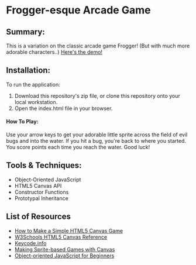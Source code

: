 # Frogger-esque Arcade Game


## Summary:
This is a variation on the classic arcade game Frogger! (But with much more adorable characters..) [Here's the demo!](https://4mber.github.io/Frogger/)


## Installation:
To run the application:

1. Download this repository's zip file, or clone this repository onto your local workstation.
2. Open the index.html file in your browser.


#### How To Play:
Use your arrow keys to get your adorable little sprite across the field of evil bugs and into the water. If you hit a bug, you're back to where you started. You score points each time you reach the water. Good luck!


## Tools & Techniques:
- Object-Oriented JavaScript
- HTML5 Canvas API
- Constructor Functions
- Prototypal Inheritance


## List of Resources
- [How to Make a Simple HTML5 Canvas Game](http://www.lostdecadegames.com/how-to-make-a-simple-html5-canvas-game/)    
- [W3Schools HTML5 Canvas Reference](http://www.w3schools.com/html/html5_canvas.asp)
- [Keycode.info](http://keycode.info/)
- [Making Sprite-based Games with Canvas](http://jlongster.com/Making-Sprite-based-Games-with-Canvas)
- [Object-oriented JavaScript for Beginners](https://developer.mozilla.org/en-US/docs/Learn/JavaScript/Objects/Object-oriented_JS)
